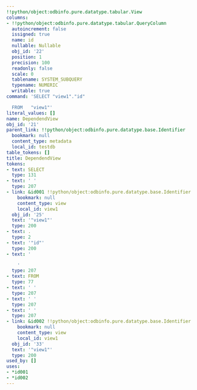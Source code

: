 ```yaml
---
!!python/object:odbinfo.pure.datatype.tabular.View
columns:
- !!python/object:odbinfo.pure.datatype.tabular.QueryColumn
  autoincrement: false
  issigned: true
  name: id
  nullable: Nullable
  obj_id: '22'
  position: 1
  precision: 100
  readonly: false
  scale: 0
  tablename: SYSTEM_SUBQUERY
  typename: NUMERIC
  writable: true
command: 'SELECT "view1"."id"

  FROM   "view1"'
literal_values: []
name: DependendView
obj_id: '21'
parent_link: !!python/object:odbinfo.pure.datatype.base.Identifier
  bookmark: null
  content_type: metadata
  local_id: testdb
table_tokens: []
title: DependendView
tokens:
- text: SELECT
  type: 131
- text: ' '
  type: 207
- link: &id001 !!python/object:odbinfo.pure.datatype.base.Identifier
    bookmark: null
    content_type: view
    local_id: view1
  obj_id: '25'
  text: '"view1"'
  type: 200
- text: .
  type: 2
- text: '"id"'
  type: 200
- text: '

    '
  type: 207
- text: FROM
  type: 77
- text: ' '
  type: 207
- text: ' '
  type: 207
- text: ' '
  type: 207
- link: &id002 !!python/object:odbinfo.pure.datatype.base.Identifier
    bookmark: null
    content_type: view
    local_id: view1
  obj_id: '33'
  text: '"view1"'
  type: 200
used_by: []
uses:
- *id001
- *id002
---
```


